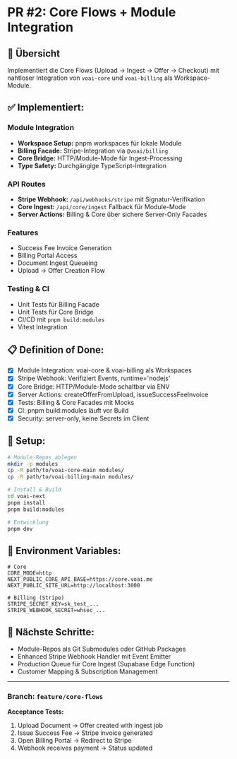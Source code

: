 # PR #2: Core Flows + Module Integration

## 🚀 Übersicht

Implementiert die Core Flows (Upload → Ingest → Offer → Checkout) mit nahtloser Integration von `voai-core` und `voai-billing` als Workspace-Module.

## ✅ Implementiert:

### Module Integration
- **Workspace Setup:** pnpm workspaces für lokale Module
- **Billing Facade:** Stripe-Integration via `@voai/billing`
- **Core Bridge:** HTTP/Module-Mode für Ingest-Processing
- **Type Safety:** Durchgängige TypeScript-Integration

### API Routes
- **Stripe Webhook:** `/api/webhooks/stripe` mit Signatur-Verifikation
- **Core Ingest:** `/api/core/ingest` Fallback für Module-Mode
- **Server Actions:** Billing & Core über sichere Server-Only Facades

### Features
- Success Fee Invoice Generation
- Billing Portal Access
- Document Ingest Queueing
- Upload → Offer Creation Flow

### Testing & CI
- Unit Tests für Billing Facade
- Unit Tests für Core Bridge
- CI/CD mit `pnpm build:modules`
- Vitest Integration

## 📋 Definition of Done:
- [x] Module Integration: voai-core & voai-billing als Workspaces
- [x] Stripe Webhook: Verifiziert Events, runtime='nodejs'
- [x] Core Bridge: HTTP/Module-Mode schaltbar via ENV
- [x] Server Actions: createOfferFromUpload, issueSuccessFeeInvoice
- [x] Tests: Billing & Core Facades mit Mocks
- [x] CI: pnpm build:modules läuft vor Build
- [x] Security: server-only, keine Secrets im Client

## 🔧 Setup:

```bash
# Module-Repos ablegen
mkdir -p modules
cp -R path/to/voai-core-main modules/
cp -R path/to/voai-billing-main modules/

# Install & Build
cd voai-next
pnpm install
pnpm build:modules

# Entwicklung
pnpm dev
```

## 🔑 Environment Variables:

```env
# Core
CORE_MODE=http
NEXT_PUBLIC_CORE_API_BASE=https://core.voai.me
NEXT_PUBLIC_SITE_URL=http://localhost:3000

# Billing (Stripe)
STRIPE_SECRET_KEY=sk_test_...
STRIPE_WEBHOOK_SECRET=whsec_...
```

## 📝 Nächste Schritte:
- Module-Repos als Git Submodules oder GitHub Packages
- Enhanced Stripe Webhook Handler mit Event Emitter
- Production Queue für Core Ingest (Supabase Edge Function)
- Customer Mapping & Subscription Management

---

### Branch: `feature/core-flows`

**Acceptance Tests:**
1. Upload Document → Offer created with ingest job
2. Issue Success Fee → Stripe invoice generated
3. Open Billing Portal → Redirect to Stripe
4. Webhook receives payment → Status updated